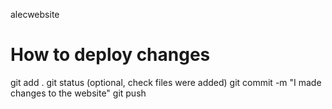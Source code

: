alecwebsite

# How to deploy changes

git add .
git status (optional, check files were added)
git commit -m "I made changes to the website"
git push

